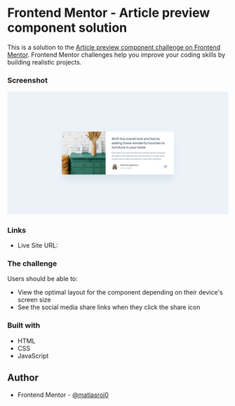# Frontend Mentor - Article preview component solution

This is a solution to the [Article preview component challenge on Frontend Mentor](https://www.frontendmentor.io/challenges/article-preview-component-dYBN_pYFT). Frontend Mentor challenges help you improve your coding skills by building realistic projects. 

### Screenshot

![](./design/desktop-design.jpg)

### Links

- Live Site URL: 

### The challenge

Users should be able to:

- View the optimal layout for the component depending on their device's screen size
- See the social media share links when they click the share icon

### Built with

- HTML
- CSS
- JavaScript

## Author

- Frontend Mentor - [@matiasroj0](https://www.frontendmentor.io/profile/matiasroj0)